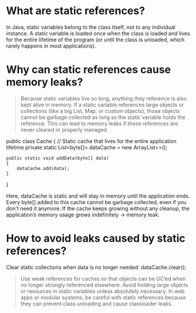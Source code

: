 # What are static references?
In Java, static variables belong to the class itself, not to any individual instance.
A static variable is loaded once when the class is loaded and lives for the entire lifetime of the 
program (or until the class is unloaded, which rarely happens in most applications).

# Why can static references cause memory leaks?
> Because static variables live so long, anything they reference is also kept alive in memory.
> If a static variable references large objects or collections (like a big List, Map, or custom objects),
> those objects cannot be garbage collected as long as the static variable holds the reference.
This can lead to memory leaks if those references are never cleared or properly managed.

public class Cache 
{
    // Static cache that lives for the entire application lifetime
    private static List<byte[]> dataCache = new ArrayList<>();

    public static void addData(byte[] data)
    {
        dataCache.add(data);
    }
}

Here, dataCache is static and will stay in memory until the application ends.
Every byte[] added to this cache cannot be garbage collected, even if you don't need it anymore.
If the cache keeps growing without any cleanup, the application’s memory usage grows indefinitely → memory leak.

# How to avoid leaks caused by static references?
Clear static collections when data is no longer needed:
dataCache.clear();
> Use weak references for caches so that objects can be GC’ed
  when no longer strongly referenced elsewhere.
> Avoid holding large objects or resources in static variables unless absolutely necessary.
> In web apps or modular systems, be careful with static references because they can prevent
  class unloading and cause classloader leaks.

